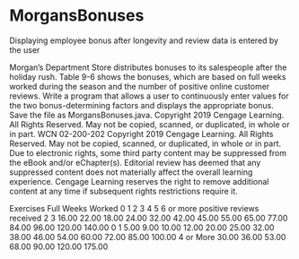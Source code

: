 # MorgansBonuses
Displaying employee bonus after longevity and review data is entered by the user

Morgan’s Department Store distributes bonuses to its salespeople after the holiday rush. Table 9-6 shows the bonuses, which are based on full weeks worked during the season and the number of positive online customer reviews. Write a program that allows a user to continuously enter values for the two bonus-determining factors and displays the appropriate bonus. Save the file as MorgansBonuses.java.
Copyright 2019 Cengage Learning. All Rights Reserved. May not be copied, scanned, or duplicated, in whole or in part. WCN 02-200-202
  Copyright 2019 Cengage Learning. All Rights Reserved. May not be copied, scanned, or duplicated, in whole or in part. Due to electronic rights, some third party content may be suppressed from the eBook and/or eChapter(s). Editorial review has deemed that any suppressed content does not materially affect the overall learning experience. Cengage Learning reserves the right to remove additional content at any time if subsequent rights restrictions require it.
                
Exercises
  Full Weeks Worked
0
1
2
3
4
5
6 or more
positive reviews received
2 3
16.00 22.00 18.00 24.00 32.00 42.00 45.00 55.00 65.00 77.00 84.00 96.00
120.00 140.00
0 1
5.00 9.00 10.00 12.00 20.00 25.00 32.00 38.00 46.00 54.00 60.00 72.00 85.00 100.00
4 or More
30.00 36.00 53.00 68.00 90.00
120.00 175.00
